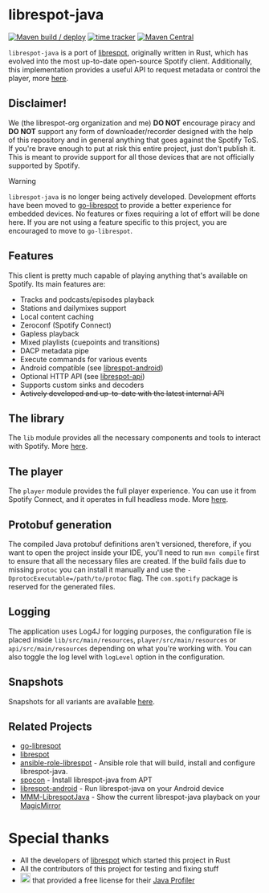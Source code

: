 # librespot-java
[![Maven build / deploy](https://github.com/librespot-org/librespot-java/actions/workflows/maven.yml/badge.svg?branch=dev)](https://github.com/librespot-org/librespot-java/actions/workflows/maven.yml)
[![time tracker](https://wakatime.com/badge/github/librespot-org/librespot-java.svg)](https://wakatime.com/badge/github/librespot-org/librespot-java)
[![Maven Central](https://maven-badges.herokuapp.com/maven-central/xyz.gianlu.librespot/librespot-java/badge.svg)](https://maven-badges.herokuapp.com/maven-central/xyz.gianlu.librespot/librespot-java)

`librespot-java` is a port of [librespot](https://github.com/librespot-org/librespot), originally written in Rust, which has evolved into the most up-to-date open-source Spotify client. Additionally, this implementation provides a useful API to request metadata or control the player, more [here](api).

## Disclaimer!
We (the librespot-org organization and me) **DO NOT** encourage piracy and **DO NOT** support any form of downloader/recorder designed with the help of this repository and in general anything that goes against the Spotify ToS. If you're brave enough to put at risk this entire project, just don't publish it. This is meant to provide support for all those devices that are not officially supported by Spotify.

> [!WARNING]  
> `librespot-java` is no longer being actively developed. Development efforts have been moved to [go-librespot](https://github.com/devgianlu/go-librespot) to provide a better experience for embedded devices. No features or fixes requiring a lot of effort will be done here. If you are not using a feature specific to this project, you are encouraged to move to `go-librespot`.

## Features
This client is pretty much capable of playing anything that's available on Spotify. 
Its main features are:
- Tracks and podcasts/episodes playback
- Stations and dailymixes support
- Local content caching
- Zeroconf (Spotify Connect)
- Gapless playback
- Mixed playlists (cuepoints and transitions)
- DACP metadata pipe
- Execute commands for various events
- Android compatible (see [librespot-android](https://github.com/devgianlu/librespot-android))
- Optional HTTP API (see [librespot-api](api))
- Supports custom sinks and decoders
- ~~Actively developed and up-to-date with the latest internal API~~

## The library
The `lib` module provides all the necessary components and tools to interact with Spotify. More [here](lib).

## The player
The `player` module provides the full player experience. You can use it from Spotify Connect, and it operates in full headless mode. More [here](player).

## Protobuf generation
The compiled Java protobuf definitions aren't versioned, therefore, if you want to open the project inside your IDE, you'll need to run `mvn compile` first to ensure that all the necessary files are created. If the build fails due to missing `protoc` you can install it manually and use the `-DprotocExecutable=/path/to/protoc` flag.
The `com.spotify` package is reserved for the generated files. 

## Logging
The application uses Log4J for logging purposes, the configuration file is placed inside `lib/src/main/resources`, `player/src/main/resources` or `api/src/main/resources` depending on what you're working with. You can also toggle the log level with `logLevel` option in the configuration.

## Snapshots
Snapshots for all variants are available [here](https://oss.sonatype.org/content/repositories/snapshots/xyz/gianlu/librespot/).

## Related Projects
- [go-librespot](https://github.com/devgianlu/go-librespot)
- [librespot](https://github.com/librespot-org/librespot)
- [ansible-role-librespot](https://github.com/xMordax/ansible-role-librespot/tree/master) - Ansible role that will build, install and configure librespot-java.
- [spocon](https://github.com/spocon/spocon) - Install librespot-java from APT
- [librespot-android](https://github.com/devgianlu/librespot-android) - Run librespot-java on your Android device
- [MMM-LibrespotJava](https://github.com/l3d00m/MMM-LibrespotJava) - Show the current librespot-java playback on your [MagicMirror](https://github.com/MichMich/MagicMirror)

# Special thanks
- All the developers of [librespot](https://github.com/librespot-org/librespot) which started this project in Rust
- All the contributors of this project for testing and fixing stuff
- <a href="https://www.yourkit.com/"><img src="https://www.yourkit.com/images/yklogo.png" height="20"></a> that provided a free license for their [Java Profiler](https://www.yourkit.com/java/profiler/)
